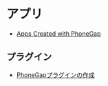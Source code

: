 # アプリ

- [Apps Created with PhoneGap](http://phonegap.com/app/)

## プラグイン

- [PhoneGapプラグインの作成](http://qiita.com/Mono/items/35d9672a9a61b5ce60b5)
